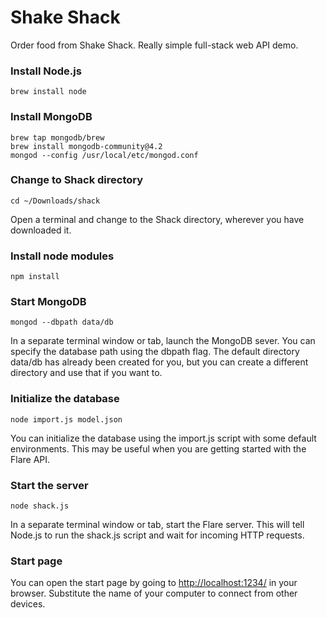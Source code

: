 # Shake Shack
Order food from Shake Shack. Really simple full-stack web API demo.

### Install Node.js

```all
brew install node
```

### Install MongoDB

```all
brew tap mongodb/brew
brew install mongodb-community@4.2
mongod --config /usr/local/etc/mongod.conf
```

### Change to Shack directory

```all
cd ~/Downloads/shack
```
Open a terminal and change to the Shack directory, wherever you have downloaded it.


### Install node modules

```all
npm install
```

### Start MongoDB

```all
mongod --dbpath data/db
```
In a separate terminal window or tab, launch the MongoDB sever. You can specify the database path using the dbpath flag. The default directory data/db has already been created for you, but you can create a different directory and use that if you want to.

### Initialize the database

```all
node import.js model.json
```
You can initialize the database using the import.js script with some default environments. This may be useful when you are getting started with the Flare API. 

### Start the server

```all
node shack.js
```
In a separate terminal window or tab, start the Flare server. This will tell Node.js to run the shack.js script and wait for incoming HTTP requests.

### Start page

You can open the start page by going to [http://localhost:1234/](http://localhost:1234/) in your browser. Substitute the name of your computer to connect from other devices. 

